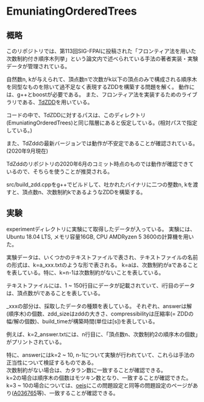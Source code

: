 # EmuniatingOrderedTrees
## 概略 
このリポジトリでは、第113回SIG-FPAIに投稿された「フロンティア法を用いた次数制約付き順序木列挙」という論文内で述べられている手法の著者実装・実験データが管理されている。

自然数n, kが与えられて、頂点数nで次数がk以下の頂点のみで構成される順序木を同型なものを除いて過不足なく表現するZDDを構築する問題を解く。
動作には、g++とboostが必要である。
また、フロンティア法を実装するためのライブラリである、[TdZDD](https://github.com/kunisura/TdZdd)を用いている。

コードの中で、TdZDDに対するパスは、このディレクトリ(EmuniatingOrderedTrees)と同じ階層にあると仮定している。(相対パスで指定している。)

また、TdZddの最新バージョンでは動作が不安定であることが確認されている。(2020年9月現在)

TdZddのリポジトリの2020年6月のコミット時点のものでは動作が確認できているので、そちらを使うことが推奨される。

src/build_zdd.cppをg++でビルドして、吐かれたバイナリに二つの整数n, kを渡すと、頂点数n、次数制約kであるようなZDDを構築する。

## 実験

experimentディレクトリに実験にて取得したデータが入っている。
実験には、Ubuntu 18.04 LTS, メモリ容量16GB, CPU AMDRyzen 5 3600の計算機を用いた。

実験データは、いくつかのテキストファイルで表され、テキストファイルの名前の形式は、k=a_xxx.txtのような形で表される。
k=aは、次数制約がaであることを表している。特に、k=n-1は次数制約がないことを表している。

テキストファイルには、1 ~ 150行目にデータが記載されていて、i行目のデータは、頂点数がiであることを表している。

_xxxの部分は、採取したデータの種類を表している。
それぞれ、answerは解(順序木)の個数、zdd_sizeはzddの大きさ、compressibilityは圧縮率(= ZDDの幅/解の個数)、build_timeが構築時間(単位は[s])を表している。

例えば、k=2_answer.txtには、n行目に、「頂点数n、次数制約2の順序木の個数」がプリントされている。

特に、answerにはk=2 ~ 10, n-1について実験が行われていて、これらは手法の正当性について検証するものである。  
次数制約がない場合は、カタラン数に一致することが確認できる。  
k=2の場合は順序木の個数はモツキン数となり、一致することが確認できた。  
k=3 ~ 10の場合については、[oeis](https://oeis.org/)にこの問題設定と同等の問題設定のページがあり([A036765](https://oeis.org/A036765)等)、一致することが確認できる。


